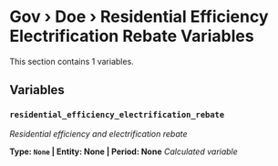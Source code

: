 # Gov › Doe › Residential Efficiency Electrification Rebate Variables

This section contains 1 variables.

## Variables

### `residential_efficiency_electrification_rebate`
*Residential efficiency and electrification rebate*

**Type: `None` | Entity: None | Period: None**
*Calculated variable*
